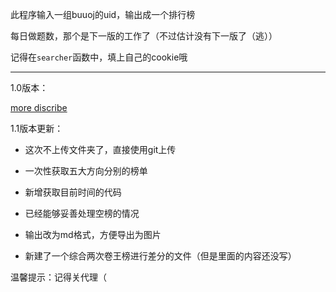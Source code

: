 此程序输入一组buuoj的uid，输出成一个排行榜

每日做题数，那个是下一版的工作了（不过估计没有下一版了（逃））

记得在`searcher`函数中，填上自己的cookie哦

---

1.0版本：

[more discribe](https://coperlm.github.io/2024/09/17/关于ctf卷王排行榜的说明/)

1.1版本更新：

- 这次不上传文件夹了，直接使用git上传

- 一次性获取五大方向分别的榜单
- 新增获取目前时间的代码
- 已经能够妥善处理空榜的情况
- 输出改为md格式，方便导出为图片
- 新建了一个综合两次卷王榜进行差分的文件（但是里面的内容还没写）

温馨提示：记得关代理（